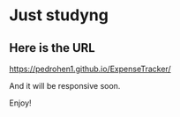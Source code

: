 # Just studyng

## Here is the URL 
https://pedrohen1.github.io/ExpenseTracker/

And it will be responsive soon.

Enjoy!
